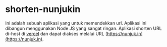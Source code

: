 # shorten-nunjukin
Ini adalah sebuah aplikasi yang untuk memendekkan url. Aplikasi ini dibangun menggunakan Node JS yang sangat ringan. Aplikasi shorten URL di-host di [vercel](https://vercel.com) dan dapat diakses melalui URL [https://nunjuk.in](https://nunjuk.in).
